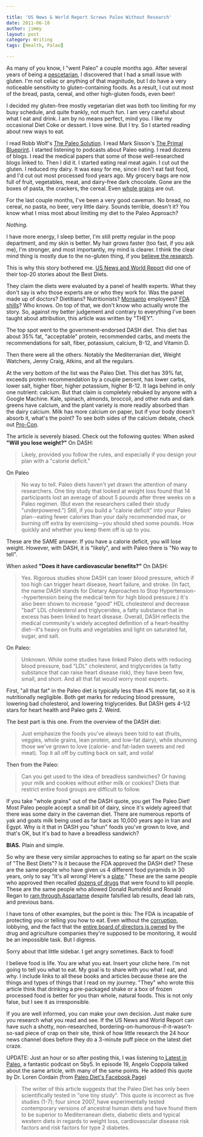 ```yaml
---

title: 'US News & World Report Screws Paleo Without Research'
date: 2011-06-18
author: jimmy
layout: post
category: Writing
tags: [Health, Paleo]

---
```

As many of you know, I "went Paleo" a couple months ago. After several years of being a [pescetarian][1], I discovered that I had a small issue with gluten. I'm not celiac or anything of that magnitude, but I do have a very noticeable sensitivity to gluten-containing foods. As a result, I cut out most of the bread, pasta, cereal, and other high-gluten foods, even beer! 
<!-- more --> 
I decided my gluten-free mostly vegetarian diet was both too limiting for my busy schedule, and quite frankly, not much fun. I am very careful about what I eat and drink. I am by no means perfect, mind you. I like my occasional Diet Coke or dessert. I love wine. But I try. So I started reading about new ways to eat. 

I read Robb Wolf's [The Paleo Solution][2]. I read Mark Sisson's [The Primal Blueprint][3]. I started listening to podcasts about Paleo eating. I read dozens of blogs. I read the medical papers that some of those well-researched blogs linked to. Then I did it. I started eating real meat again. I cut out the gluten. I reduced my dairy. It was easy for me, since I don't eat fast food, and I'd cut out most processed food years ago. My grocery bags are now full of fruit, vegetables, meat, and dairy-free dark chocolate. Gone are the boxes of pasta, the crackers, the cereal. Even [whole grains][4] are out. 


For the last couple months, I've been a very good caveman. No bread, no cereal, no pasta, no beer, very little dairy. Sounds terrible, doesn't it? You know what I miss most about limiting my diet to the Paleo Approach? 

_Nothing._

I have more energy, I sleep better, I'm still pretty regular in the poop department, and my skin is better. My hair grows faster (too fast, if you ask me), I'm stronger, and most importantly, my mind is clearer. I think the clear mind thing is mostly due to the no-gluten thing, if you [believe the research][5]. 

   



  This is why this story bothered me. [US News and World Report][6] did one of their top-20 stories about the Best Diets. 

They claim the diets were evaluated by a panel of health experts. What they don't say is who those experts are or who they work for. Was the panel made up of doctors? Dietitians? Nutritionists? [Monsanto][7] employees? [FDA shills][8]? Who knows. On top of that, we don't know who actually wrote the story. So, against my better judgement and contrary to everything I've been taught about attribution, this article was written by "THEY". 

The top spot went to the government-endorsed DASH diet. This diet has about 35% fat, "acceptable" protein, recommended carbs, and meets the recommendations for salt, fiber, potassium, calcium, B-12, and Vitamin D. 

Then there were all the others. Notably the Mediterranian diet, Weight Watchers, Jenny Craig, Atkins, and all the regulars. 

At the very bottom of the list was the Paleo Diet. This diet has 39% fat, exceeds protein recommendation by a couple percent, has lower carbs, lower salt, higher fiber, higher potassium, higher B-12. It lags behind in only one nutrient: calcium. But that claim is completely rebuked by anyone with a Google Machine. Kale, spinach, almonds, broccoli, and other nuts and dark greens have calcium, and the plant variety is more readily absorbed than the dairy calcium. Milk has more calcium on paper, but if your body doesn't absorb it, what's the point? To see both sides of the calcium debate, check out [Pro-Con][9]. 

The article is severely biased. Check out the following quotes: When asked **"Will you lose weight?"** On DASH: 

> Likely, provided you follow the rules, and especially if you design your plan with a "calorie deficit."

On Paleo 

> No way to tell. Paleo diets haven't yet drawn the attention of many researchers. One tiny study that looked at weight loss found that 14 participants lost an average of about 5 pounds after three weeks on a Paleo regimen. (But even the researchers called their study "underpowered.") Still, if you build a "calorie deficit" into your Paleo plan--eating fewer calories than your daily recommended max, or burning off extra by exercising--you should shed some pounds. How quickly and whether you keep them off is up to you. 

These are the SAME answer. If you have a calorie deficit, you will lose weight. However, with DASH, it is "likely", and with Paleo there is "No way to tell". 

When asked **"Does it have cardiovascular benefits?"** On DASH: 

> Yes. Rigorous studies show DASH can lower blood pressure, which if too high can trigger heart disease, heart failure, and stroke. (In fact, the name DASH stands for Dietary Approaches to Stop Hypertension--hypertension being the medical term for high blood pressure.) It's also been shown to increase "good" HDL cholesterol and decrease "bad" LDL cholesterol and triglycerides, a fatty substance that in excess has been linked to heart disease. Overall, DASH reflects the medical community's widely accepted definition of a heart-healthy diet--it's heavy on fruits and vegetables and light on saturated fat, sugar, and salt. 

On Paleo: 

> Unknown. While some studies have linked Paleo diets with reducing blood pressure, bad "LDL" cholesterol, and triglycerides (a fatty substance that can raise heart disease risk), they have been few, small, and short. And all that fat would worry most experts. 

  
First, "all that fat" in the Paleo diet is typically less than 4% more fat, so it is nutritionally negligible. Both get marks for reducing blood pressure, lowering bad cholesterol, and lowering triglycerides. But DASH gets 4-1/2 stars for heart health and Paleo gets 2. Weird. 

The best part is this one. From the overview of the DASH diet: 

> Just emphasize the foods you've always been told to eat (fruits, veggies, whole grains, lean protein, and low-fat dairy), while shunning those we've grown to love (calorie- and fat-laden sweets and red meat). Top it all off by cutting back on salt, and voila! 

Then from the Paleo: 

> Can you get used to the idea of breadless sandwiches? Or having your milk and cookies without either milk or cookies? Diets that restrict entire food groups are difficult to follow. 


If you take "whole grains" out of the DASH quote, you get The Paleo Diet! Most Paleo people accept a small bit of dairy, since it's widely agreed that there was some dairy in the caveman diet. There are numerous reports of yak and goats milk being used as far back as 10,000 years ago in Iran and Egypt. Why is it that in DASH you "shun" foods you've grown to love, and that's OK, but it's bad to have a breadless sandwich? 

**BIAS.** Plain and simple. 

So why are these very similar approaches to eating so far apart on the scale of "The Best Diets"? Is it because the FDA approved the DASH diet? These are the same people who have given us 4 different food pyramids in 30 years, only to say "It's all wrong! Here's a [plate][10]." These are the same people who approved then recalled [dozens of drugs][11] that were found to kill people. These are the same people who allowed Donald Rumsfeld and Ronald Regan to [ram through Aspartame][12] despite falsified lab results, dead lab rats, and previous bans. 

I have tons of other examples, but the point is this: The FDA is incapable of protecting you or telling you how to eat. Even without the [corruption][13], lobbying, and the fact that the [entire board of directors is owned][14] by the drug and agriculture companies they're supposed to be monitoring, it would be an impossible task. But I digress. 

Sorry about that little sidebar. I get angry sometimes. Back to food! 

I believe food is life. You are what you eat. Insert your cliche here. I'm not going to tell you what to eat. My goal is to share with you what I eat, and why. I include links to all these books and articles because these are the things and types of things that I read on my journey. "They" who wrote this article think that drinking a pre-packaged shake or a box of frozen processed food is better for you than whole, natural foods. This is not only false, but I see it as irresponsible. 

If you are well informed, you can make your own decision. Just make sure you research what you read and see. If the US News and World Report can have such a shotty, non-researched, bordering-on-humorous-if-it-wasn't-so-sad piece of crap on their site, think of how little research the 24 hour news channel does before they do a 3-minute puff piece on the latest diet craze. 

UPDATE: Just an hour or so after posting this, I was listening to[ Latest in Paleo][15], a fantastic podcast on 5by5. In episode 19, Angelo Coppola talked about the same article, with many of the same points. He added this quote by Dr. Loren Cordain (from [Paleo Diet's Facebook Page][16]) 

> The writer of this article suggests that the Paleo Diet has only been scientifically tested in "one tiny study". This quote is incorrect as five studies (1-7); four since 2007, have experimentally tested contemporary versions of ancestral human diets and have found them to be superior to Mediterranean diets, diabetic diets and typical western diets in regards to weight loss, cardiovascular disease risk factors and risk factors for type 2 diabetes. 




   [1]: http://en.wikipedia.org/wiki/Pescetarianism
   [2]: http://www.amazon.com/gp/product/0982565844/ref=as_li_ss_tl?ie=UTF8&tag=jimmlitt-20&linkCode=as2&camp=217145&creative=399369&creativeASIN=0982565844
   [3]: http://www.amazon.com/gp/product/0982207700/ref=as_li_ss_tl?ie=UTF8&tag=jimmlitt-20&linkCode=as2&camp=217145&creative=399369&creativeASIN=0982207700
   [4]: http://nourishedkitchen.com/against-the-grain-10-reasons-to-give-up-grains/
   [5]: http://surefoodsliving.com/celiac-disease/how-gluten-grains-can-impede-scholastic-achievement
      [6]: http://health.usnews.com/best-diet/best-overall-diets/data
   [7]: http://www.amazon.com/gp/product/1595584269/ref=as_li_ss_tl?ie=UTF8&tag=jimmlitt-20&linkCode=as2&camp=217145&creative=399369&creativeASIN=1595584269
   [8]: http://www.newmediaexplorer.org/sepp/2003/11/30/fda_monsanto_dangerous_relations.htm
   [9]: http://milk.procon.org/view.answers.php?questionID=000817
      [10]: http://www.choosemyplate.gov
   [11]: http://www.consumerjusticegroup.com/drugrecall/drugrecalls.html
   [12]: http://www.rense.com/general33/legal.htm
   [13]: http://www.naturalnews.com/FDA_corruption.html
   [14]: http://www.goodhealthinfo.net/cancer/fda_cozy_relationship.htm
   [15]: http://5by5.tv/paleo
   [16]: http://www.facebook.com/notes/the-paleo-diet/dr-cordains-rebuttal-to-us-news-and-world-report-top-20-diets/10150212424887973
